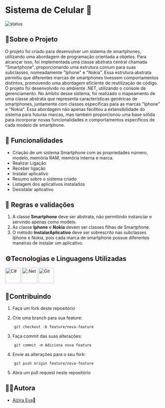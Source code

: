 # Sistema de Celular 📱
![status](https://img.shields.io/badge/status-%20concluido-green)

## 📝Sobre o Projeto
O projeto foi criado para desenvolver um sistema de smartphones, utilizando uma abordagem de programação orientada a objetos. Para alcançar isso, foi implementada uma classe abstrata central chamada "Smartphone", proporcionando uma estrutura comum para suas subclasses, nomeadamente "Iphone" e "Nokia". Essa estrutura abstrata permitiu que diferentes marcas de smartphones tivessem comportamentos distintos, promovendo uma abordagem eficiente de reutilização de código.
<br>
O projeto foi desenvolvido no ambiente .NET, utilizando o console de gerenciamento. No âmbito desse sistema, foi realizado o mapeamento de uma classe abstrata que representa características genéricas de smartphones, juntamente com classes específicas para as marcas "Iphone" e "Nokia". Essa abordagem não apenas facilitou a extensibilidade do sistema para futuras marcas, mas também proporcionou uma base sólida para incorporar novas funcionalidades e comportamentos específicos de cada modelo de smartphone.

## 🔄 Funcionalidades
- Criação de um sistema Smartphone com as propriedades número, modelo, memória RAM, memória interna e marca.
- Realizar Ligação
- Receber ligação
- Instalar aplicativo
- Resumo sobre o sistema criado
- Listagem dos aplicativos instalados
- Desistalar aplicativo

## 📌 Regras e validações
1. A classe **Smartphone** deve ser abstrata, não permitindo instanciar e servindo apenas como modelo.
2. As classe **Iphone** e **Nokia** devem ser classes filhas de Smartphone.
3. O método **InstalarAplicativo** deve ser sobrescrito nas subclasses Iphone e Nokia, pois cada marca de smartphone possue diferentes maneiras de instalar um aplicativo.

## ⚙Tecnologias e Linguagens Utilizadas
<div>
<img align="center" src="https://cdn.jsdelivr.net/gh/devicons/devicon/icons/csharp/csharp-original.svg" 
title="C#"  width="50" height="50"/>
<img align="center" src="https://cdn.jsdelivr.net/gh/devicons/devicon/icons/dotnetcore/dotnetcore-original.svg" 
title=".Net"  width="50" height="50"/>
<img align="center" src="https://cdn.jsdelivr.net/gh/devicons/devicon/icons/git/git-plain-wordmark.svg" 
title="Git" width="50" height="50"/>
</div>          

## 🤝Contribuindo

1. Faça um fork deste repositório

2. Crie uma branch para sua feature:

```
    git checkout -b feature/nova-feature
```
3. Faça commit das suas alterações:

```
    git commit -m Adiciona nova feature
```
    
4. Envie as alterações para o seu fork:

```     
    git push origin feature/nova-feature
``` 
 
5. Abra um pull request neste repositório

## 👩‍💻Autora

- [Alzira Eva](https://github.com/AlziraEva)👩

